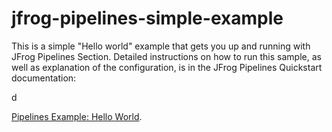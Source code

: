 # jfrog-pipelines-simple-example   

This is a simple "Hello world"  example that gets you up and running with JFrog Pipelines Section.
Detailed instructions on how to run this sample, as well as explanation of the configuration, is in the JFrog Pipelines Quickstart documentation:

d

[Pipelines Example: Hello World](https://www.jfrog.com/confluence/display/JFROG/Pipeline+Example%3A+Hello+World).
